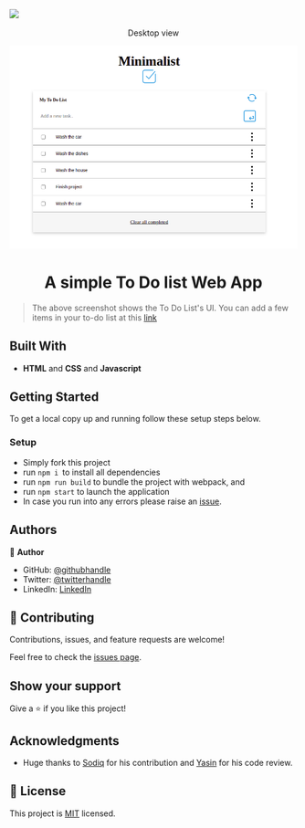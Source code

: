 ![](https://img.shields.io/badge/Microverse-blueviolet)

<p align="center">Desktop view</p>
<img src="./src/assets/to-do-list.png">

<h1 align="center"> A simple To Do list Web App</h1>

> The above screenshot shows the To Do List's UI. You can add a few items in your to-do list at this [link](https://benmuiruri.github.io/to-do-list/)

## Built With

- **HTML** and **CSS** and **Javascript**

## Getting Started

To get a local copy up and running follow these setup steps below.

### Setup

- Simply fork this project
- run `npm i `to install all dependencies
- run `npm run build` to bundle the project with webpack, and
- run `npm start` to launch the application
- In case you run into any errors please raise an [issue](https://github.com/Benmuiruri/to-do-list/issues).

## Authors

👤 **Author**

- GitHub: [@githubhandle](https://github.com/Benmuiruri)
- Twitter: [@twitterhandle](https://twitter.com/_optimize)
- LinkedIn: [LinkedIn](https://www.linkedin.com/in/benjamin-kiarie-180b66149/)

## 🤝 Contributing

Contributions, issues, and feature requests are welcome!

Feel free to check the [issues page](https://github.com/Benmuiruri/to-do-list/issues).

## Show your support

Give a ⭐️ if you like this project!

## Acknowledgments

- Huge thanks to [Sodiq](https://github.com/deyemiobaa) for his contribution and [Yasin](https://github.com/Yazino12) for his code review.

## 📝 License

This project is [MIT](https://opensource.org/licenses/MIT) licensed.

